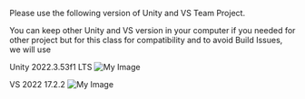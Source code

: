 Please use the following version of Unity and VS Team Project. 

You can keep other Unity and VS version in your computer if you needed for other project but for this class for compatibility and to avoid Build Issues, we will use 

Unity 2022.3.53f1 LTS
![My Image](https://github.com/htanama/FPS-Team-Project/Unity-2022.3.53f1.png)

VS 2022 17.2.2
![My Image](https://github.com/htanama/FPS-Team-Project/VS-version.png)

